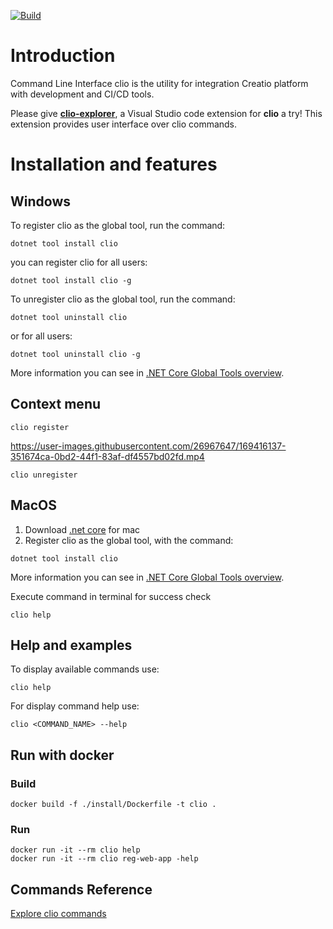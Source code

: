 [![Build](https://github.com/Advance-Technologies-Foundation/clio/actions/workflows/build.yml/badge.svg)](https://github.com/Advance-Technologies-Foundation/clio/actions/workflows/build.yml)

# Introduction

Command Line Interface clio is the utility for integration Creatio platform with development and CI/CD tools.

Please give **[clio-explorer](https://marketplace.visualstudio.com/items?itemName=AdvanceTechnologiesFoundation.clio-explorer)**, a Visual Studio code extension for **clio** a try! This extension provides user interface over clio commands.

# Installation and features

## Windows

To register clio as the global tool, run the command:

```
dotnet tool install clio
```

you can register clio for all users:

```
dotnet tool install clio -g
```

To unregister clio as the global tool, run the command:

```
dotnet tool uninstall clio
```

or for all users:

```
dotnet tool uninstall clio -g
```

More information you can see in [.NET Core Global Tools overview](https://docs.microsoft.com/en-US/dotnet/core/tools/global-tools).

## Context menu

```
clio register
```
https://user-images.githubusercontent.com/26967647/169416137-351674ca-0bd2-44f1-83af-df4557bd02fd.mp4

```
clio unregister
```

## MacOS

1. Download [.net core](https://dotnet.microsoft.com/en-us/download/dotnet/6.0) for mac
2. Register clio as the global tool, with the command:
```
dotnet tool install clio
```

More information you can see in [.NET Core Global Tools overview](https://docs.microsoft.com/en-US/dotnet/core/tools/global-tools).

Execute command in terminal for success check

```
clio help
```

## Help and examples

To display available commands use:

```
clio help
```

For display command help use:

```
clio <COMMAND_NAME> --help
```

## Run with docker

### Build

```
docker build -f ./install/Dockerfile -t clio .
```

### Run

```
docker run -it --rm clio help
docker run -it --rm clio reg-web-app -help
```

## Commands Reference
[Explore clio commands](clio/Commands.md)
